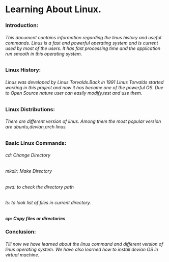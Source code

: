 # Learning About Linux.

### Introduction:
###### This document contains information regarding the linus history and useful commands. Linus is a fast and powerful operating system and is current used by most of the users. It has fast processing time and the application run smooth in this operating system.


### Linux History:
###### Linus was developed by Linus Torvalds.Back in 1991 Linus Torvalds started working in this project and now it has become one of the powerful OS. Due to Open Source nature user can easily modify,test and use them.

###  Linux Distributions:
###### There are different version of linus. Among them the most popular version are ubuntu,devian,arch linus.

### Basic Linux Commands:

###### cd: Change Directory
###### mkdir: Make Directory
###### pwd: to check the directory path
###### ls: to look list of files in current directory.
#####  cp: Copy files or directories


### Conclusion:
###### Till now we have learned about the linus command and different version of linus operating system. We have also learned how to install devian OS in virtual machine.